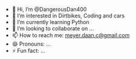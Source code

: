 - 👋 Hi, I’m @DangerousDan400
- 👀 I’m interested in Dirtbikes, Coding and cars
- 🌱 I’m currently learning Python
- 💞️ I’m looking to collaborate on ...
- 📫 How to reach me: meyer.daan.c@gmail.com
- 😄 Pronouns: ...
- ⚡ Fun fact: ...

<!---
DangerousDan400/DangerousDan400 is a ✨ special ✨ repository because its `README.md` (this file) appears on your GitHub profile.
You can click the Preview link to take a look at your changes.
--->
